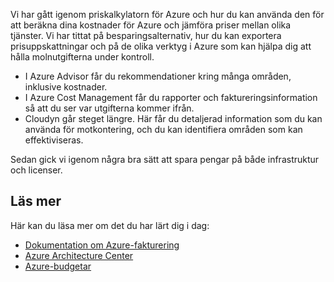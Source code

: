 Vi har gått igenom priskalkylatorn för Azure och hur du kan använda den för att beräkna dina kostnader för Azure och jämföra priser mellan olika tjänster. Vi har tittat på besparingsalternativ, hur du kan exportera prisuppskattningar och på de olika verktyg i Azure som kan hjälpa dig att hålla molnutgifterna under kontroll.

- I Azure Advisor får du rekommendationer kring många områden, inklusive kostnader.
- I Azure Cost Management får du rapporter och faktureringsinformation så att du ser var utgifterna kommer ifrån.
- Cloudyn går steget längre. Här får du detaljerad information som du kan använda för motkontering, och du kan identifiera områden som kan effektiviseras.

Sedan gick vi igenom några bra sätt att spara pengar på både infrastruktur och licenser.

## <a name="learn-more"></a>Läs mer

Här kan du läsa mer om det du har lärt dig i dag:

- [Dokumentation om Azure-fakturering](https://docs.microsoft.com/azure/billing/)
- [Azure Architecture Center](https://docs.microsoft.com/azure/architecture/)
- [Azure-budgetar](https://docs.microsoft.com/azure/billing/billing-cost-management-budget-scenario)
